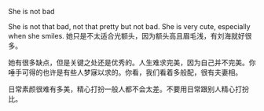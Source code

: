 She is not bad

She is not that bad, not that pretty but not bad. She is very cute, especially when she smiles. 她只是不太适合光额头，因为额头高且眉毛浅，有刘海就好很多。

她有很多缺点，但是关键之处还是优秀的。人生难求完美，因为自己并不完美。你唾手可得的也许是有些人梦寐以求的。你看，我们看着多般配，很有夫妻相。

日常素颜很难有多美，精心打扮一般人都不会太差。不要用日常跟别人精心打扮比。
